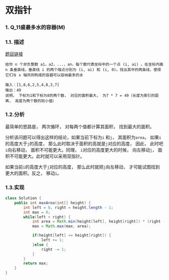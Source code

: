 # 双指针

### 1. Q_11盛最多水的容器(M)

### 1.1. 描述

[题目链接](https://leetcode-cn.com/problems/container-with-most-water)

```
给你 n 个非负整数 a1，a2，...，an，每个数代表坐标中的一个点 (i, ai) 。在坐标内画 n 条垂直线，垂直线 i 的两个端点分别为 (i, ai) 和 (i, 0)。找出其中的两条线，使得它们与 x 轴共同构成的容器可以容纳最多的水

输入：[1,8,6,2,5,4,8,3,7]
输出：49
说明， 下标为1和下标为8的两个数， 对应的面积最大， 为7 * 7 = 49（长度为索引的距离， 高度为两个数的较小值）
```

### 1.2.分析

最简单的思路是， 两次循环， 对每两个值都计算其面积， 找到最大的面积。

分析该问题可以得出这样的结论，如果当前下标为`i` 和`j`， 其面积为`area`， 如果`i`的高度大于`j`的高度， 那么此时取决于面积的高就是`j`对应的高度， 因此， 此时吧`i`向右移动， 面积不可能更大。同理， `i`对应的高度更大的时候， 向左移动`j`， 面积不可能更大。此时就可以采用双指针。

如果当前`i`的高度大于`j`对应的高度， 那么此时就把`j`向左移动， 才可能试图找到更大的面积。反之， 移动`i`。

### 1.3.实现

```java
class Solution {
    public int maxArea(int[] height) {
        int left = 0, right = height.length - 1;
        int max = 0;
        while(left < right) {
            int area = Math.min(height[left], height[right]) * (right - left);
            max = Math.max(max, area);

            if(height[left] <= height[right]) {
                left += 1;
            }else {
                right -= 1;
            }
        }
        return max;
    }
}
```

